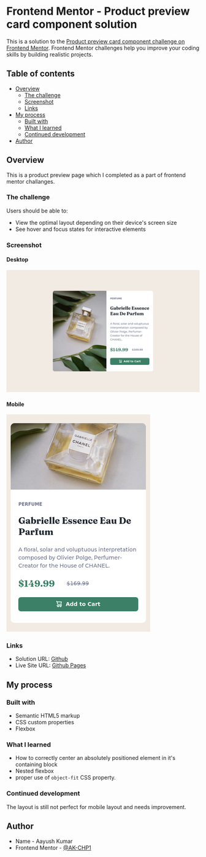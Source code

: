 # Frontend Mentor - Product preview card component solution

This is a solution to the [Product preview card component challenge on Frontend Mentor](https://www.frontendmentor.io/challenges/product-preview-card-component-GO7UmttRfa). Frontend Mentor challenges help you improve your coding skills by building realistic projects.

## Table of contents

- [Overview](#overview)
  - [The challenge](#the-challenge)
  - [Screenshot](#screenshot)
  - [Links](#links)
- [My process](#my-process)
  - [Built with](#built-with)
  - [What I learned](#what-i-learned)
  - [Continued development](#continued-development)
- [Author](#author)

## Overview

This is a product preview page which I completed as a part of frontend mentor challanges.

### The challenge

Users should be able to:

- View the optimal layout depending on their device's screen size
- See hover and focus states for interactive elements

### Screenshot

#### Desktop

![](./desktop_screenshot.png)

#### Mobile

![](./mobile_screenshot.png)

### Links

- Solution URL: [Github](https://github.com/AK-CHP1/fm_product_preview_card)
- Live Site URL: [Github Pages](https://ak-chp1.github.io/fm_product_preview_card/index.html)

## My process

### Built with

- Semantic HTML5 markup
- CSS custom properties
- Flexbox

### What I learned

- How to correctly center an absolutely positioned element in it's containing block
- Nested flexbox
- proper use of `object-fit` CSS property.

### Continued development

The layout is still not perfect for mobile layout and needs improvement.

## Author

- Name - Aayush Kumar
- Frontend Mentor - [@AK-CHP1](https://www.frontendmentor.io/profile/AK-CHP1)
